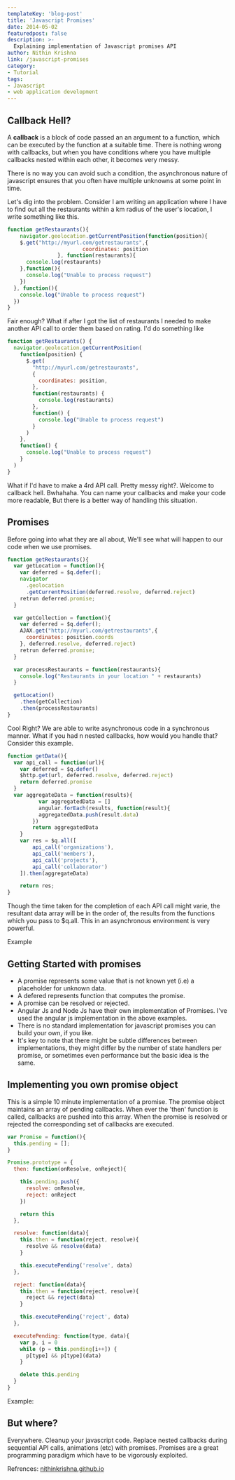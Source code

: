 ```yaml
---
templateKey: 'blog-post'
title: 'Javascript Promises'
date: 2014-05-02
featuredpost: false
description: >-
  Explaining implementation of Javascript promises API
author: Nithin Krishna 
link: /javascript-promises
category:
- Tutorial
tags:
- Javascript
- web application development
---
```


## Callback Hell?

A **callback** is a block of code passed an an argument to a function, which can be executed by the function at a suitable time. There is nothing wrong with callbacks, but when you have conditions where you have multiple callbacks nested within each other, it becomes very messy.

There is no way you can avoid such a condition, the asynchronous nature of javascript ensures that you often have multiple unknowns at some point in time.

Let's dig into the problem. Consider I am writing an application where I have to find out all the restaurants within a km radius of the user's location, I write something like this.
    
```js    
function getRestaurants(){
    navigator.geolocation.getCurrentPosition(function(position){
    $.get("http://myurl.com/getrestaurants",{ 
                        coordinates: position 
                }, function(restaurants){
      console.log(restaurants)
    },function(){
      console.log("Unable to process request")
    })
  }, function(){
    console.log("Unable to process request")
  })
}
```

Fair enough? What if after I got the list of restaurants I needed to make another API call to order them based on rating. I'd do something like
    
```js    
function getRestaurants() {
  navigator.geolocation.getCurrentPosition(
    function(position) {
      $.get(
        "http://myurl.com/getrestaurants",
        {
          coordinates: position,
        },
        function(restaurants) {
          console.log(restaurants)
        },
        function() {
          console.log("Unable to process request")
        }
      )
    },
    function() {
      console.log("Unable to process request")
    }
  )
}
```

What if I'd have to make a 4rd API call. Pretty messy right?. Welcome to callback hell. Bwhahaha. You can name your callbacks and make your code more readable, But there is a better way of handling this situation.

## Promises

Before going into what they are all about, We'll see what will happen to our code when we use promises.
    
```js    
function getRestaurants(){
  var getLocation = function(){
    var deferred = $q.defer();
    navigator
      .geolocation
      .getCurrentPosition(deferred.resolve, deferred.reject)
    retrun deferred.promise;
  }

  var getCollection = function(){
    var deferred = $q.defer();
    AJAX.get("http://myurl.com/getrestaurants",{ 
      coordinates: position.coords 
    }, deferred.resolve, deferred.reject)
    retrun deferred.promise;
  }

  var processRestaurants = function(restaurants){
    console.log("Restaurants in your location " + restaurants)
  }

  getLocation()
    .then(getCollection)
    .then(processRestaurants)
}
```

Cool Right? We are able to write asynchronous code in a synchronous manner. What if you had n nested callbacks, how would you handle that? Consider this example.
    
```js    
function getData(){
  var api_call = function(url){
    var deferred = $q.defer()
    $http.get(url, deferred.resolve, deferred.reject)
    return deferred.promise
  }
  var aggregateData = function(results){
          var aggregatedData = []
          angular.forEach(results, function(result){
          aggregatedData.push(result.data)
        })
        return aggregatedData
    }
    var res = $q.all([ 
        api_call('organizations'),
        api_call('members'),
        api_call('projects'),
        api_call('collaborator')
    ]).then(aggregateData)

    return res;
}
```

Though the time taken for the completion of each API call might varie, the resultant data array will be in the order of, the results from the functions which you pass to $q.all. This in an asynchronous environment is very powerful.

Example 

## Getting Started with promises

* A promise represents some value that is not known yet (i.e) a placeholder for unknown data.
* A defered represents function that computes the promise.
* A promise can be resolved or rejected.
* Angular Js and Node Js have their own implementation of Promises. I've used the angular js implementation in the above examples.
* There is no standard implementation for javascript promises you can build your own, if you like.
* It's key to note that there might be subtle differences between implementations, they might differ by the number of state handlers per promise, or sometimes even performance but the basic idea is the same.

## Implementing you own promise object

This is a simple 10 minute implementation of a promise. The promise object maintains an array of pending callbacks. When ever the 'then' function is called, callbacks are pushed into this array. When the promise is resolved or rejected the corresponding set of callbacks are executed.
    
```js    
var Promise = function(){
  this.pending = [];
}

Promise.prototype = {
  then: function(onResolve, onReject){

    this.pending.push({ 
      resolve: onResolve, 
      reject: onReject 
    })

    return this
  },

  resolve: function(data){
    this.then = function(reject, resolve){ 
      resolve && resolve(data) 
    }

    this.executePending('resolve', data)
  },

  reject: function(data){
    this.then = function(reject, resolve){ 
      reject && reject(data) 
    }

    this.executePending('reject', data)
  },

  executePending: function(type, data){
    var p, i = 0
    while (p = this.pending[i++]) { 
      p[type] && p[type](data) 
    }

    delete this.pending
  }
}
```

Example: 

## But where?

Everywhere. Cleanup your javascript code. Replace nested callbacks during sequential API calls, animations (etc) with promises. Promises are a great programming paradigm which have to be vigorously exploited.

Refrences: [nithinkrishna.github.io][1]

[1]: http://nithinkrishna.github.io/2014-05-02-Javascript-promises/

  
